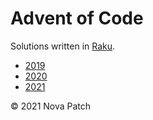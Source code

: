 # Advent of Code

Solutions written in [Raku](https://www.raku.org/).

- [2019](2019)
- [2020](2020)
- [2021](2021)

© 2021 Nova Patch

